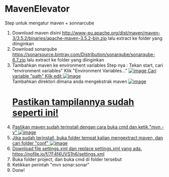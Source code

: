 # MavenElevator

Step untuk mengatur maven + sonnarcube

1. Download maven disini
  http://www-eu.apache.org/dist/maven/maven-3/3.5.2/binaries/apache-maven-3.5.2-bin.zip
  lalu extract ke folder yang diinginkan
2. Download sonarqube
  https://sonarsource.bintray.com/Distribution/sonarqube/sonarqube-6.7.zip
  lalu extract ke folder yang diinginkan
3. Tambahkan maven ke environment variables
  Step nya : 
    Tekan start, cari "environment variables"
    Klik "Environment Variables..."
    <a href="https://imgbb.com/"><img src="https://image.ibb.co/maWHkw/image.png" alt="image" border="0">
    Cari variable "path"
    Klik edit
    <a href="https://imgbb.com/"><img src="https://image.ibb.co/c6Vckw/image.png" alt="image" border="0"></a><br />
    Tambahkan direktori dimana anda mengekstrak maven
    <a href="https://imgbb.com/"><img src="https://image.ibb.co/nN4L5w/image.png" alt="image" border="0">
    # Pastikan tampilannya sudah seperti ini!
4. Pastikan maven sudah terinstall dengan cara buka cmd dan ketik "mvn -v"
    <a href="https://ibb.co/hS1YQw"><img src="https://preview.ibb.co/c3x7kw/image.png" alt="image" border="0">
5. Jika sudah terinstall, buka folder tempat kalian mengextract maven, dan cari folder "conf"
    <a href="https://ibb.co/kGPbdG"><img src="https://preview.ibb.co/g2mpyG/image.png" alt="image" border="0">
6. Download file settings.xml dan replace settings.xml yang ada.
    https://nofile.io/f/7F4f4UVS1h6/settings.xml
7. Buka folder project, dan buka cmd di folder tersebut
8. Ketikkan perintah "mvn sonar:sonar"
9. Done!

